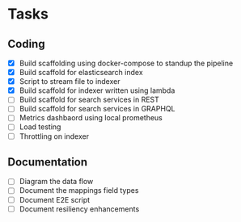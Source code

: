 # Tasks

## Coding

* [x] Build scaffolding using docker-compose to standup the pipeline
* [x] Build scaffold for elasticsearch index
* [x] Script to stream file to indexer
* [x] Build scaffold for indexer written using lambda
* [ ] Build scaffold for search services in REST
* [ ] Build scaffold for search services in GRAPHQL
* [ ] Metrics dashbaord using local prometheus
* [ ] Load testing
* [ ] Throttling on indexer

## Documentation

* [ ] Diagram the data flow
* [ ] Document the mappings field types
* [ ] Document E2E script
* [ ] Document resiliency enhancements
